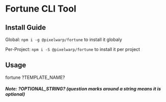# Fortune CLI Tool

## Install Guide
Global: ``npm i -g @pixelwarp/fortune`` to install it globaly

Per-Project: ``npm i -S @pixelwarp/fortune`` to install it per project

## Usage
fortune ?TEMPLATE_NAME?

##### Note: ?OPTIONAL_STRING? (question marks around a string means it is optional)